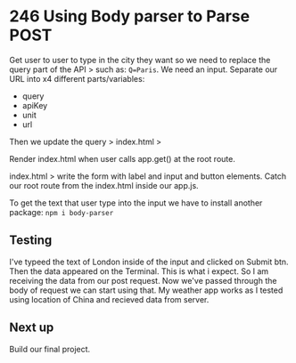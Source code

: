 # 246 Using Body parser to Parse POST

Get user to user to type in the city they want so we need to replace the query part of the API > such as: `Q=Paris`.
We need an input.
Separate our URL into x4 different parts/variables:

- query
- apiKey
- unit
- url

Then we update the query > index.html > 

Render index.html when user calls app.get() at the root route.

index.html > write the form with label and input and button elements. Catch our root route from the index.html inside our app.js. 

To get the text that user type into the input we have to install another package: `npm i body-parser`

## Testing
I've typeed the text of London inside of the input and clicked on Submit btn. Then the data appeared on the Terminal. This is what i expect. So I am receiving the data from our post request. Now we've passed through the body of request we can start using that. 
My weather app works as I tested using location of China and recieved data from server.

## Next up
Build our final project.